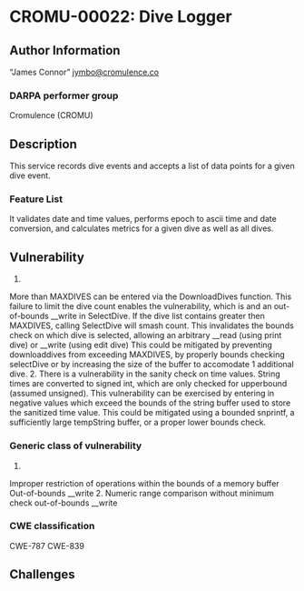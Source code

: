 # CROMU-00022: Dive Logger

## Author Information

“James Connor” <jymbo@cromulence.co>

### DARPA performer group
Cromulence (CROMU)

## Description
This service records dive events and accepts a list of data points for a given dive event.

### Feature List
It validates date and time values, performs epoch to ascii time and date conversion,
and calculates metrics for a given dive as well as all dives.   


## Vulnerability
1.
More than MAXDIVES can be entered via the DownloadDives function.
This failure to limit the dive count enables the vulnerability, which is and an out-of-bounds __write in SelectDive.
If the dive list contains greater then MAXDIVES, calling SelectDive will smash count. 
This invalidates the bounds check on which dive is selected, allowing an arbitrary __read (using print dive) or __write (using edit dive) 
This could be mitigated by preventing downloaddives from exceeding MAXDIVES, by properly bounds checking selectDive or by increasing the
size of the buffer to accomodate 1 additional dive.
2.
There is a vulnerability in the sanity check on time values.  String times are converted to signed int, which are only checked for upperbound
(assumed unsigned).  This vulnerability can be exercised by entering in negative values which exceed the bounds of the string buffer used to 
store the sanitized time value. This could be mitigated using a bounded snprintf, a sufficiently large tempString buffer, or a proper lower bounds check.

### Generic class of vulnerability
1.
Improper restriction of operations within the bounds of a memory buffer
Out-of-bounds __write
2.
Numeric range comparison without minimum check
out-of-bounds __write
### CWE classification
CWE-787 
CWE-839
## Challenges
